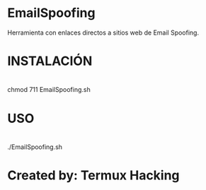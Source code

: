 # EmailSpoofing
Herramienta con enlaces directos a sitios web de Email Spoofing.
#
# INSTALACIÓN
#
chmod 711 EmailSpoofing.sh
#
# USO
#
./EmailSpoofing.sh
#
# Created by: Termux Hacking
